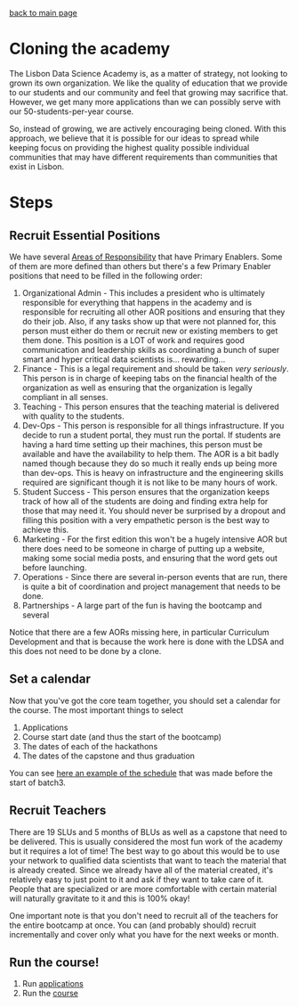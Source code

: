 [back to main page](./README.md)
# Cloning the academy

The Lisbon Data Science Academy is, as a matter of strategy, not looking to grown its own organization. We like the quality of education that we provide to our students and our community and feel that growing may sacrifice that. However, we get many more applications than we can possibly serve with our 50-students-per-year course.

So, instead of growing, we are actively encouraging being cloned. With this approach, we believe that it is possible for our ideas to spread while keeping focus on providing the highest quality possible individual communities that may have different requirements than communities that exist in Lisbon.

# Steps

## Recruit Essential Positions

We have several [Areas of Responsibility](pages/LDSA-Areas-of-Responsibility.md) that have Primary Enablers. Some of them are more defined than others but there's a few Primary Enabler positions that need to be filled in the following order:

1. Organizational Admin - This includes a president who is ultimately responsible for everything that happens in the academy and is responsible for recruiting all other AOR positions and ensuring that they do their job. Also, if any tasks show up that were not planned for, this person must either do them or recruit new or existing members to get them done. This position is a LOT of work and requires good communication and leadership skills as coordinating a bunch of super smart and hyper critical data scientists is... rewarding...
1. Finance - This is a legal requirement and should be taken *very seriously*. This person is in charge of keeping tabs on the financial health of the organization as well as ensuring that the organization is legally compliant in all senses.
1. Teaching - This person ensures that the teaching material is delivered with quality to the students.
1. Dev-Ops - This person is responsible for all things infrastructure. If you decide to run a student portal, they must run the portal. If students are having a hard time setting up their machines, this person must be available and have the availability to help them. The AOR is a bit badly named though because they do so much it really ends up being more than dev-ops. This is heavy on infrastructure and the engineering skills required are significant though it is not like to be many hours of work.
1. Student Success - This person ensures that the organization keeps track of how all of the students are doing and finding extra help for those that may need it. You should never be surprised by a dropout and filling this position with a very empathetic person is the best way to achieve this.
1. Marketing - For the first edition this won't be a hugely intensive AOR but there does need to be someone in charge of putting up a website, making some social media posts, and ensuring that the word gets out before launching. 
1. Operations - Since there are several in-person events that are run, there is quite a bit of coordination and project management that needs to be done.
1. Partnerships - A large part of the fun is having the bootcamp and several 

Notice that there are a few AORs missing here, in particular Curriculum Development and that is because the work here is done with the LDSA and this does not need to be done by a clone. 

## Set a calendar

Now that you've got the core team together, you should set a calendar for the course. The most important things to select

1. Applications
1. Course start date (and thus the start of the bootcamp)
1. The dates of each of the hackathons
1. The dates of the capstone and thus graduation

You can see [here an example of the schedule](pages/Starters-Academy-(Course.md)#schedule) that was made before the start of batch3.

## Recruit Teachers

There are 19 SLUs and 5 months of BLUs as well as a capstone that need to be delivered. This is usually considered the most fun work of the academy but it requires a lot of time! The best way to go about this would be to use your network to qualified data scientists that want to teach the material that is already created. Since we already have all of the material created, it's relatively easy to just point to it and ask if they want to take care of it. People that are specialized or are more comfortable with certain material will naturally gravitate to it and this is 100% okay!

One important note is that you don't need to recruit all of the teachers for the entire bootcamp at once. You can (and probably should) recruit incrementally and cover only what you have for the next weeks or month.

## Run the course!

1. Run [applications](pages/Application-process.md)
1. Run the [course](pages/Starters-Academy-(Course).md)
